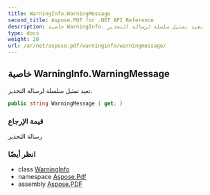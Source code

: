 ```yaml
---
title: WarningInfo.WarningMessage
second_title: Aspose.PDF for .NET API Reference
description: خاصية WarningInfo. تعيد تمثيل سلسلة لرسالة التحذير
type: docs
weight: 20
url: /ar/net/aspose.pdf/warninginfo/warningmessage/
---
```

## خاصية WarningInfo.WarningMessage

تعيد تمثيل سلسلة لرسالة التحذير.

```csharp
public string WarningMessage { get; }
```

### قيمة الإرجاع

رسالة التحذير

### انظر أيضًا

* class [WarningInfo](../)
* namespace [Aspose.Pdf](../../../aspose.pdf/)
* assembly [Aspose.PDF](../../../)